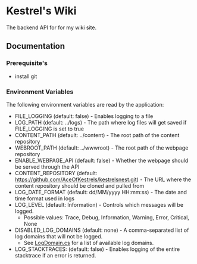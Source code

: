 # Kestrel's Wiki

The backend API for for my wiki site.

## Documentation

### Prerequisite's
- install git
  

### Environment Variables
The following environment variables are read by the application:
- FILE_LOGGING (default: false) - Enables logging to a file
- LOG_PATH (default: ../logs) - The path where log files will get saved if FILE_LOGGING is set to true
- CONTENT_PATH (default: ../content) - The root path of the content repository
- WEBROOT_PATH (default: ../wwwroot) - The root path of the webpage repository
- ENABLE_WEBPAGE_API (default: false) - Whether the webpage should be served through the API
- CONTENT_REPOSITORY (default: https://github.com/AceOfKestrels/kestrelsnest.git) - The URL where the content repository should be cloned and pulled from
- LOG_DATE_FORMAT (default: dd/MM/yyyy HH:mm:ss) - The date and time format used in logs
- LOG_LEVEL (default: Information) - Controls which messages will be logged.
  - Possible values: Trace, Debug, Information, Warning, Error, Critical, None
- DISABLED_LOG_DOMAINS (default: none) - A comma-separated list of log domains that will not be logged.
  - See [LogDomain.cs](https://github.com/AceOfKestrels/KestrelsWiki/blob/main/kestrelswiki/logging/logFormat/LogDomain.cs) for a list of available log domains.
- LOG_STACKTRACES: (default: false) - Enables logging of the entire stacktrace if an error is returned.